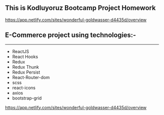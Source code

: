 ## This is Kodluyoruz Bootcamp Project Homework

https://app.netlify.com/sites/wonderful-goldwasser-d4435d/overview

## E-Commerce project using technologies:-

---

- ReactJS
- React Hooks
- Redux
- Redux Thunk
- Redux Persist
- React-Router-dom
- scss
- react-icons
- axios
- bootstrap-grid

https://app.netlify.com/sites/wonderful-goldwasser-d4435d/overview

